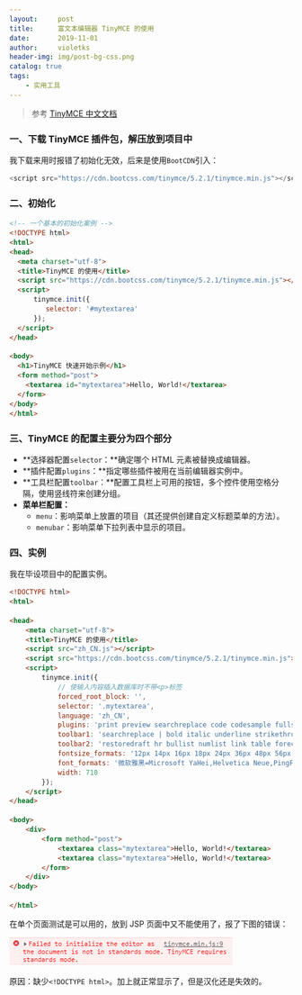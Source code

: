 ```yaml
---
layout:     post
title:      富文本编辑器 TinyMCE 的使用
date:       2019-11-01
author:     violetks
header-img: img/post-bg-css.png
catalog: true
tags:
    - 实用工具
---
```


> 参考 [TinyMCE 中文文档](http://tinymce.ax-z.cn/configure/integration-and-setup.php)

### 一、下载 TinyMCE 插件包，解压放到项目中
我下载来用时报错了初始化无效，后来是使用`BootCDN`引入：<br>
```javascript
<script src="https://cdn.bootcss.com/tinymce/5.2.1/tinymce.min.js"></script>
```

### 二、初始化
```html
<!-- 一个基本的初始化案例 -->
<!DOCTYPE html>
<html>
<head>
  <meta charset="utf-8">
  <title>TinyMCE 的使用</title>
  <script src="https://cdn.bootcss.com/tinymce/5.2.1/tinymce.min.js"></script>
  <script>
      tinymce.init({
         selector: '#mytextarea'
      });
  </script>
</head>

<body>
  <h1>TinyMCE 快速开始示例</h1>
  <form method="post">
    <textarea id="mytextarea">Hello, World!</textarea>
  </form>
</body>
</html>
```

### 三、TinyMCE 的配置主要分为四个部分
- **选择器配置`selector`：**确定哪个 HTML 元素被替换成编辑器。
- **插件配置`plugins`：**指定哪些插件被用在当前编辑器实例中。
- **工具栏配置`toolbar`：**配置工具栏上可用的按钮，多个控件使用空格分隔，使用竖线符来创建分组。
- **菜单栏配置：**
  - `menu`：影响菜单上放置的项目（其还提供创建自定义标题菜单的方法）。
  - `menubar`：影响菜单下拉列表中显示的项目。

### 四、实例
我在毕设项目中的配置实例。<br>
```html
<!DOCTYPE html>
<html>

<head>
    <meta charset="utf-8">
    <title>TinyMCE 的使用</title>
    <script src="zh_CN.js"></script>
    <script src="https://cdn.bootcss.com/tinymce/5.2.1/tinymce.min.js"></script>
    <script>
        tinymce.init({
            // 使输入内容插入数据库时不带<p>标签
            forced_root_block: '',
            selector: '.mytextarea',
            language: 'zh_CN',
            plugins: 'print preview searchreplace code codesample fullscreen link autolink charmap hr table advlist lists autoresize autosave',
            toolbar1: 'searchreplace | bold italic underline strikethrough | alignleft aligncenter alignright alignjustify outdent indent | blockquote undo redo | removeformat subscript superscript | code codesample',
            toolbar2: 'restoredraft hr bullist numlist link table forecolor backcolor fullscreen',
            fontsize_formats: '12px 14px 16px 18px 24px 36px 48px 56px 72px',
            font_formats: '微软雅黑=Microsoft YaHei,Helvetica Neue,PingFang SC,sans-serif;苹果苹方=PingFang SC,Microsoft YaHei,sans-serif;宋体=simsun,serif;仿宋体=FangSong,serif;黑体=SimHei,sans-serif;Arial=arial,helvetica,sans-serif;Arial Black=arial black,avant garde;Book Antiqua=book antiqua,palatino;'
            width: 710
        });
    </script>
</head>

<body>
    <div>
        <form method="post">
            <textarea class="mytextarea">Hello, World!</textarea>
            <textarea class="mytextarea">Hello, World!</textarea>
        </form>
    </div>
</body>

</html>
```
在单个页面测试是可以用的，放到 JSP 页面中又不能使用了，报了下图的错误：<br>

![GL4aa8.png](/instructPic/GL4aa8.png)

原因：缺少`<!DOCTYPE html>`。加上就正常显示了，但是汉化还是失效的。<br>